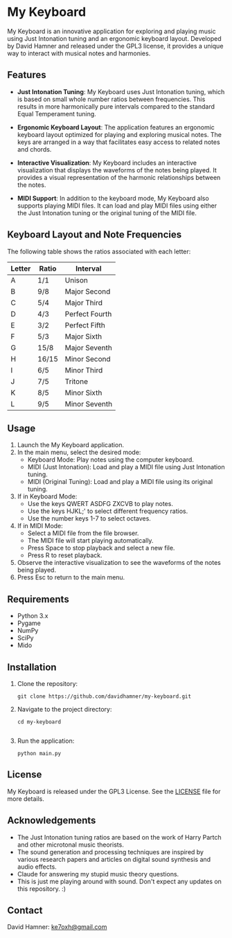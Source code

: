 # My Keyboard

My Keyboard is an innovative application for exploring and playing music using Just Intonation tuning and an ergonomic keyboard layout. Developed by David Hamner and released under the GPL3 license, it provides a unique way to interact with musical notes and harmonies.

## Features

- **Just Intonation Tuning**: My Keyboard uses Just Intonation tuning, which is based on small whole number ratios between frequencies. This results in more harmonically pure intervals compared to the standard Equal Temperament tuning.

- **Ergonomic Keyboard Layout**: The application features an ergonomic keyboard layout optimized for playing and exploring musical notes. The keys are arranged in a way that facilitates easy access to related notes and chords.

- **Interactive Visualization**: My Keyboard includes an interactive visualization that displays the waveforms of the notes being played. It provides a visual representation of the harmonic relationships between the notes.

- **MIDI Support**: In addition to the keyboard mode, My Keyboard also supports playing MIDI files. It can load and play MIDI files using either the Just Intonation tuning or the original tuning of the MIDI file.


## Keyboard Layout and Note Frequencies

The following table shows the ratios associated with each letter:

| Letter | Ratio  | Interval        |
|--------|--------|-----------------|
| A      | 1/1    | Unison          |
| B      | 9/8    | Major Second    |
| C      | 5/4    | Major Third     |
| D      | 4/3    | Perfect Fourth  |
| E      | 3/2    | Perfect Fifth   |
| F      | 5/3    | Major Sixth     |
| G      | 15/8   | Major Seventh   |
| H      | 16/15  | Minor Second    |
| I      | 6/5    | Minor Third     |
| J      | 7/5    | Tritone         |
| K      | 8/5    | Minor Sixth     |
| L      | 9/5    | Minor Seventh   |

## Usage

1. Launch the My Keyboard application.
2. In the main menu, select the desired mode:
   - Keyboard Mode: Play notes using the computer keyboard.
   - MIDI (Just Intonation): Load and play a MIDI file using Just Intonation tuning.
   - MIDI (Original Tuning): Load and play a MIDI file using its original tuning.
3. If in Keyboard Mode:
   - Use the keys QWERT ASDFG ZXCVB to play notes.
   - Use the keys HJKL;' to select different frequency ratios.
   - Use the number keys 1-7 to select octaves.
4. If in MIDI Mode:
   - Select a MIDI file from the file browser.
   - The MIDI file will start playing automatically.
   - Press Space to stop playback and select a new file.
   - Press R to reset playback.
5. Observe the interactive visualization to see the waveforms of the notes being played.
6. Press Esc to return to the main menu.

## Requirements

- Python 3.x
- Pygame
- NumPy
- SciPy
- Mido

## Installation

1. Clone the repository:
   ```
   git clone https://github.com/davidhamner/my-keyboard.git
   ```
2. Navigate to the project directory:
   ```
   cd my-keyboard
   ```
   ```
3. Run the application:
   ```
   python main.py
   ```

## License

My Keyboard is released under the GPL3 License. See the [LICENSE](LICENSE) file for more details.

## Acknowledgements

- The Just Intonation tuning ratios are based on the work of Harry Partch and other microtonal music theorists.
- The sound generation and processing techniques are inspired by various research papers and articles on digital sound synthesis and audio effects.
- Claude for answering my stupid music theory questions.
- This is just me playing around with sound. Don't expect any updates on this repository. :)

## Contact

David Hamner: ke7oxh@gmail.com
